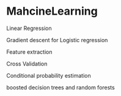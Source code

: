 # MahcineLearning

Linear Regression

Gradient descent for Logistic regression

Feature extraction

Cross Validation

Conditional probability estimation

boosted decision trees and random forests
